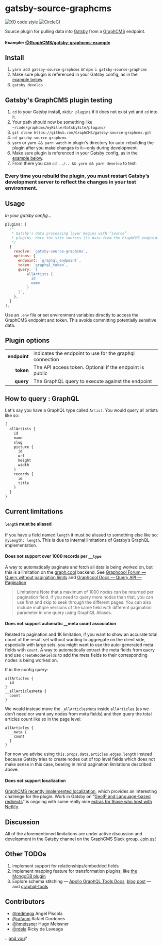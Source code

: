 # gatsby-source-graphcms

[![XO code style](https://img.shields.io/badge/code_style-XO-5ed9c7.svg)](https://github.com/sindresorhus/xo) [![CircleCI](https://img.shields.io/circleci/project/github/GraphCMS/gatsby-source-graphcms.svg)](https://circleci.com/gh/GraphCMS/gatsby-source-graphcms)

Source plugin for pulling data into [Gatsby](https://github.com/gatsbyjs) from a
[GraphCMS](https://graphcms.com) endpoint.

#### Example: [@GraphCMS/gatsby-graphcms-example](https://github.com/GraphCMS/gatsby-graphcms-example)

## Install

1. `yarn add gatsby-source-graphcms` or `npm i gatsby-source-graphcms`
1. Make sure plugin is referenced in your Gatsby config, as in the
   [example&nbsp;below](#usage).
1. `gatsby develop`

## Gatsby's GraphCMS plugin testing

1. `cd` to your Gatsby install, `mkdir plugins` if it does not exist yet and
   `cd` into it.
1. Your path should now be something like
   `~/code/graphcms/myKillerGatsbySite/plugins/`
1. `git clone https://github.com/GraphCMS/gatsby-source-graphcms.git`
1. `cd gatsby-source-graphcms`
1. `yarn` or `yarn && yarn watch` in plugin's directory for auto-rebuilding the
   plugin after you make changes to it—only during development.
1. Make sure plugin is referenced in your Gatsby config, as in the
   [example&nbsp;below](#usage).
1. From there you can `cd ../.. && yarn && yarn develop` to test.

### Every time you rebuild the plugin, you must restart Gatsby’s development server to reflect the changes in your test environment.

## Usage

_In your gatsby config..._

```javascript
plugins: [
  /*
   * Gatsby's data processing layer begins with “source”
   * plugins. Here the site sources its data from the GraphCMS endpoint
   */
  {
    resolve: `gatsby-source-graphcms`,
    options: {
      endpoint: `graphql_endpoint`,
      token: `graphql_token`,
      query: `{
          allArtists {
            id
            name
          }
      }`,
    },
  }
],
```

Use an `.env` file or set environment variables directly to access the GraphCMS
endpoint and token. This avoids committing potentially sensitive data.

## Plugin options

|              |                                                          |
| -----------: | :------------------------------------------------------- |
| **endpoint** | indicates the endpoint to use for the graphql connection |
|    **token** | The API access token. Optional if the endpoint is public |
|    **query** | The GraphQL query to execute against the endpoint        |

## How to query : GraphQL

Let's say you have a GraphQL type called `Artist`. You would query all artists
like so:

```graphql
{
  allArtists {
    id
    name
    slug
    picture {
      id
      url
      height
      width
    }
    records {
      id
      title
    }
  }
}
```

## Current limitations

#### `length` must be aliased

If you have a field named `length` it must be aliased to something else like so:
`myLength: length`. This is due to internal limitations of Gatsby’s GraphQL
implementation.

#### Does not support over 1000 records per `__type`

A way to automatically paginate and fetch all data is being worked on, but this
is a limitation on the [graph.cool](https://www.graph.cool) backend. See
[Graphcool Forum — Query without pagination limits](https://www.graph.cool/forum/t/query-without-pagination-limits/845)
and
[Graphcool Docs — Query API — Pagination](https://www.graph.cool/docs/reference/graphql-api/query-api-nia9nushae/#pagination)

> Limitations Note that a maximum of 1000 nodes can be returned per pagination
> field. If you need to query more nodes than that, you can use first and skip
> to seek through the different pages. You can also include multiple versions of
> the same field with different pagination parameter in one query using GraphQL
> Aliases.

#### Does not support automatic __meta count association

Related to pagination and 1K limitation, if you want to show an accurate total
count of the result set without wanting to aggregate on the client side,
especially with large sets, you might want to use the auto-generated meta fields
with `count`. A way to automatically extract the meta fields from query and use
`createNodeFields` to add the meta fields to their corresponding nodes is being
worked on.

If in the config query:

```
allArticles {
  id
}
__allArticlesMeta {
  count
}
```

We would instead move the `_allArticlesMeta` inside `allArticles` (as we don’t
need nor want any nodes from meta fields) and then query the total articles
count like so in the page level:

```
allArticles {
  __meta {
    count
  }
}
```

For now we advise using `this.props.data.articles.edges.length` instead because
Gatsby tries to create nodes out of top level fields which does not make sense
in this case, bearing in mind pagination limitations described above.

#### Does not support localization

[GraphCMS recently implemented localization](https://graphcms.com/blog/introducing-content-localization),
which provides an interesting challenge for the plugin. Work in Gatsby on
“[GeoIP and Language-based redirects](https://github.com/gatsbyjs/gatsby/pull/2890)”
is ongoing with some really nice
[extras for those who host with Netlify](https://www.netlify.com/docs/redirects/#geoip-and-language-based-redirects).

## Discussion

All of the aforementioned limitations are under active discussion and
development in the Gatsby channel on the GraphCMS Slack group.
[Join us!](https://slack.graphcms.com/)

## Other TODOs

1. Implement support for relationships/embedded fields
1. Implement mapping feature for transformation plugins, like
   [the MongoDB plugin](https://www.gatsbyjs.org/packages/gatsby-source-mongodb/#mapping-mediatype-feature)
1. Explore schema stitching —
   [Apollo GraphQL Tools Docs](https://www.apollographql.com/docs/graphql-tools/schema-stitching.html),
   [blog post](https://dev-blog.apollodata.com/graphql-schema-stitching-8af23354ac37)
   — and [graphql-tools](https://github.com/apollographql/graphql-tools)

## Contributors

* [@redmega](https://github.com/redmega) Angel Piscola
* [@rafacm](https://github.com/rafacm) Rafael Cordones
* [@hmeissner](https://github.com/hmeissner) Hugo Meissner
* [@rdela](https://github.com/rdela) Ricky de Laveaga

…[and you](https://github.com/GraphCMS/gatsby-source-graphcms/issues)?
